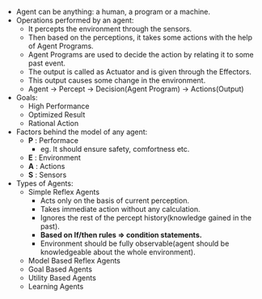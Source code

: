 - Agent can be anything: a human, a program or a machine.
- Operations performed by an agent:
  * It percepts the environment through the sensors.
  * Then based on the perceptions, it takes some actions with the help of Agent Programs.
  * Agent Programs are used to decide the action by relating it to some past event.
  * The output is called as Actuator and is given through the Effectors.
  * This output causes some change in the environment.
  * Agent -> Percept -> Decision(Agent Program) -> Actions(Output)
- Goals:
  * High Performance
  * Optimized Result
  * Rational Action
- Factors behind the model of any agent:
  * **P** : Performace
    * eg. It should ensure safety, comfortness etc.
  * **E** : Environment
  * **A** : Actions
  * **S** : Sensors
- Types of Agents:
  * Simple Reflex Agents
    * Acts only on the basis of current perception.
    * Takes immediate action without any calculation.
    * Ignores the rest of the percept history(knowledge gained in the past).
    * **Based on If/then rules => condition statements.**
    * Environment should be fully observable(agent should be knowledgeable about the whole environment).
  * Model Based Reflex Agents
  * Goal Based Agents
  * Utility Based Agents
  * Learning Agents
